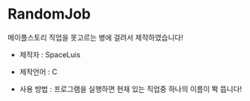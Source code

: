 # RandomJob
메이플스토리 직업을 못고르는 병에 걸려서 제작하였습니다!

 - 제작자 : SpaceLuis

 - 제작언어 : C

 - 사용 방법 : 프로그램을 실행하면 현재 있는 직업중 하나의 이름이 똭 뜹니다!
